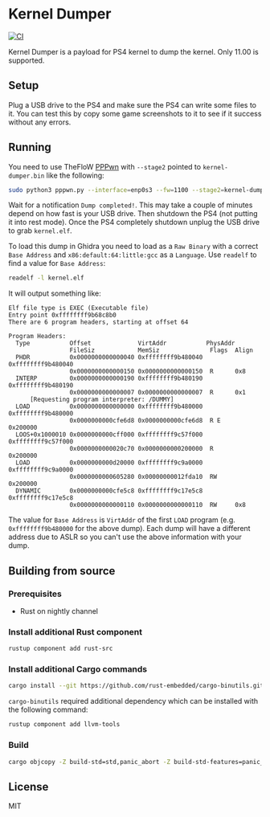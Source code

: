 # Kernel Dumper
[![CI](https://github.com/obhq/kernel-dumper/actions/workflows/ci.yml/badge.svg)](https://github.com/obhq/kernel-dumper/actions/workflows/ci.yml)

Kernel Dumper is a payload for PS4 kernel to dump the kernel. Only 11.00 is supported.

## Setup

Plug a USB drive to the PS4 and make sure the PS4 can write some files to it. You can test this by copy some game screenshots to it to see if it success without any errors.

## Running

You need to use TheFloW [PPPwn](https://github.com/TheOfficialFloW/PPPwn) with `--stage2` pointed to `kernel-dumper.bin` like the following:

```sh
sudo python3 pppwn.py --interface=enp0s3 --fw=1100 --stage2=kernel-dumper.bin
```

Wait for a notification `Dump completed!`. This may take a couple of minutes depend on how fast is your USB drive. Then shutdown the PS4 (not putting it into rest mode). Once the PS4 completely shutdown unplug the USB drive to grab `kernel.elf`.

To load this dump in Ghidra you need to load as a `Raw Binary` with a correct `Base Address` and `x86:default:64:little:gcc` as a `Language`. Use `readelf` to find a value for `Base Address`:

```sh
readelf -l kernel.elf
```

It will output something like:

```
Elf file type is EXEC (Executable file)
Entry point 0xffffffff9b68c8b0
There are 6 program headers, starting at offset 64

Program Headers:
  Type           Offset             VirtAddr           PhysAddr
                 FileSiz            MemSiz              Flags  Align
  PHDR           0x0000000000000040 0xffffffff9b480040 0xffffffff9b480040
                 0x0000000000000150 0x0000000000000150  R      0x8
  INTERP         0x0000000000000190 0xffffffff9b480190 0xffffffff9b480190
                 0x0000000000000007 0x0000000000000007  R      0x1
      [Requesting program interpreter: /DUMMY]
  LOAD           0x0000000000000000 0xffffffff9b480000 0xffffffff9b480000
                 0x0000000000cfe6d8 0x0000000000cfe6d8  R E    0x200000
  LOOS+0x1000010 0x0000000000cff000 0xffffffff9c57f000 0xffffffff9c57f000
                 0x0000000000020c70 0x0000000000200000  R      0x200000
  LOAD           0x0000000000d20000 0xffffffff9c9a0000 0xffffffff9c9a0000
                 0x0000000000605280 0x00000000012fda10  RW     0x200000
  DYNAMIC        0x0000000000cfe5c8 0xffffffff9c17e5c8 0xffffffff9c17e5c8
                 0x0000000000000110 0x0000000000000110  RW     0x8
```

The value for `Base Address` is `VirtAddr` of the first `LOAD` program (e.g. `0xffffffff9b480000` for the above dump). Each dump will have a different address due to ASLR so you can't use the above information with your dump.

## Building from source

### Prerequisites

- Rust on nightly channel

### Install additional Rust component

```sh
rustup component add rust-src
```

### Install additional Cargo commands

```sh
cargo install --git https://github.com/rust-embedded/cargo-binutils.git
```

`cargo-binutils` required additional dependency which can be installed with the following command:

```sh
rustup component add llvm-tools
```

### Build

```sh
cargo objcopy -Z build-std=std,panic_abort -Z build-std-features=panic_immediate_abort --release release -- -O binary kernel-dumper.bin
```

## License

MIT
